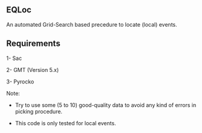 EQLoc
-----

An automated Grid-Search based precedure to locate (local) events.

Requirements
------------

1- Sac

2- GMT (Version 5.x)

3- Pyrocko


Note:

- Try to use some (5 to 10) good-quality data to avoid any kind of errors in picking procedure.

- This code is only tested for local events.

